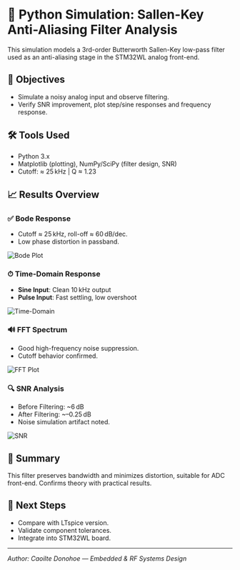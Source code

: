 # 🧪 Python Simulation: Sallen-Key Anti-Aliasing Filter Analysis

This simulation models a 3rd-order Butterworth Sallen-Key low-pass filter used as an anti-aliasing stage in the STM32WL analog front-end.

## 📌 Objectives

- Simulate a noisy analog input and observe filtering.
- Verify SNR improvement, plot step/sine responses and frequency response.

## 🛠 Tools Used

- Python 3.x
- Matplotlib (plotting), NumPy/SciPy (filter design, SNR)
- Cutoff: ≈ 25 kHz | Q ≈ 1.23

## 📈 Results Overview

### ✅ Bode Response
- Cutoff ≈ 25 kHz, roll-off ≈ 60 dB/dec.
- Low phase distortion in passband.

![Bode Plot](PytonSallenKeyBode.JPG)

### ⏱ Time-Domain Response

- **Sine Input**: Clean 10 kHz output
- **Pulse Input**: Fast settling, low overshoot

![Time-Domain](pythonTimeDomain_Step&Sine.JPG)

### 🔊 FFT Spectrum

- Good high-frequency noise suppression.
- Cutoff behavior confirmed.

![FFT Plot](Pyton_FFT.JPG)

### 🔍 SNR Analysis

- Before Filtering: ~6 dB
- After Filtering: ~–0.25 dB
- Noise simulation artifact noted.

![SNR](Python_SNR.JPG)

## 📄 Summary

This filter preserves bandwidth and minimizes distortion, suitable for ADC front-end. Confirms theory with practical results.

## 🧠 Next Steps

- Compare with LTspice version.
- Validate component tolerances.
- Integrate into STM32WL board.

---
*Author: Caoilte Donohoe — Embedded & RF Systems Design*
